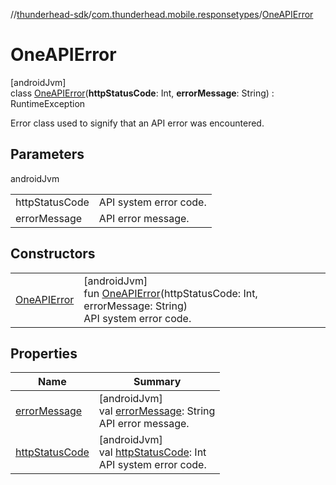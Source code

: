 //[thunderhead-sdk](../../../index.md)/[com.thunderhead.mobile.responsetypes](../index.md)/[OneAPIError](index.md)

# OneAPIError

[androidJvm]\
class [OneAPIError](index.md)(**httpStatusCode**: Int, **errorMessage**: String) : RuntimeException

Error class used to signify that an API error was encountered.

## Parameters

androidJvm

| | |
|---|---|
| httpStatusCode | API system error code. |
| errorMessage | API error message. |

## Constructors

| | |
|---|---|
| [OneAPIError](-one-a-p-i-error.md) | [androidJvm]<br>fun [OneAPIError](-one-a-p-i-error.md)(httpStatusCode: Int, errorMessage: String)<br>API system error code. |

## Properties

| Name | Summary |
|---|---|
| [errorMessage](error-message.md) | [androidJvm]<br>val [errorMessage](error-message.md): String<br>API error message. |
| [httpStatusCode](http-status-code.md) | [androidJvm]<br>val [httpStatusCode](http-status-code.md): Int<br>API system error code. |
